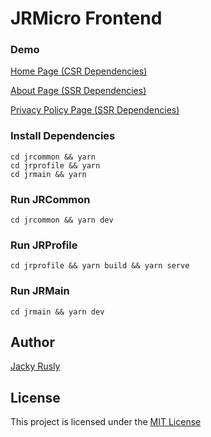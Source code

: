 # JRMicro Frontend

### Demo

[Home Page (CSR Dependencies)](https://jrmicro-frontend.vercel.app)

[About Page (SSR Dependencies)](https://jrmicro-frontend.vercel.app/about)

[Privacy Policy Page (SSR Dependencies)](https://jrmicro-frontend.vercel.app/privacy-policy)

### Install Dependencies

```
cd jrcommon && yarn
cd jrprofile && yarn
cd jrmain && yarn
```

### Run JRCommon

```
cd jrcommon && yarn dev
```

### Run JRProfile

```
cd jrprofile && yarn build && yarn serve
```

### Run JRMain

```
cd jrmain && yarn dev
```

## Author

[Jacky Rusly](https://www.jackyrusly.web.id)

## License

This project is licensed under the [MIT License](https://opensource.org/licenses/MIT)
